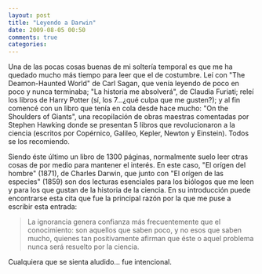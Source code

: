 ```yaml
---
layout: post
title: "Leyendo a Darwin"
date: 2009-08-05 00:50
comments: true
categories: 
---
```


Una de las pocas cosas buenas de mi soltería temporal es que me ha quedado mucho más tiempo para 
leer que el de costumbre. Leí con "The Deamon-Haunted World" de Carl Sagan, que venía leyendo de 
poco en poco y nunca terminaba; "La historia me absolverá", de Claudia Furiati; releí los libros 
de Harry Potter (sí, los 7…¿qué culpa que me gusten?); y al fin comencé con un libro que tenía en 
cola desde hace mucho: "On the Shoulders of Giants", una recopilación de obras maestras comentadas 
por Stephen Hawking donde se presentan 5 libros que revolucionaron a la ciencia (escritos por 
Copérnico, Galileo, Kepler, Newton y Einstein). Todos se los recomiendo.

Siendo éste último un libro de 1300 páginas, normalmente suelo leer otras cosas de por medio para 
mantener el interés. En este caso, "El orígen del hombre" (1871), de Charles Darwin, que junto con 
"El orígen de las especies" (1859) son dos lecturas esenciales para los biólogos que me leen y para 
los que gustan de la historia de la ciencia. En su introducción puede encontrarse esta cita que fue 
la principal razón por la que me puse a escribir esta entrada:

> La ignorancia genera confianza más frecuentemente que el conocimiento: son aquellos que saben poco, 
y no esos que saben mucho, quienes tan positivamente afirman que éste o aquel problema nunca será 
resuelto por la ciencia.

Cualquiera que se sienta aludido… fue intencional.